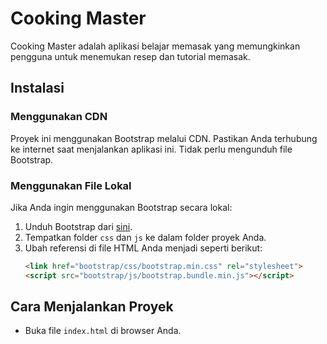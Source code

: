 # Cooking Master

Cooking Master adalah aplikasi belajar memasak yang memungkinkan pengguna untuk menemukan resep dan tutorial memasak.

## Instalasi

### Menggunakan CDN
Proyek ini menggunakan Bootstrap melalui CDN. Pastikan Anda terhubung ke internet saat menjalankan aplikasi ini. Tidak perlu mengunduh file Bootstrap.

### Menggunakan File Lokal
Jika Anda ingin menggunakan Bootstrap secara lokal:
1. Unduh Bootstrap dari [sini](https://getbootstrap.com/docs/5.3/getting-started/download/).
2. Tempatkan folder `css` dan `js` ke dalam folder proyek Anda.
3. Ubah referensi di file HTML Anda menjadi seperti berikut:
    ```html
    <link href="bootstrap/css/bootstrap.min.css" rel="stylesheet">
    <script src="bootstrap/js/bootstrap.bundle.min.js"></script>
    ```

## Cara Menjalankan Proyek
- Buka file `index.html` di browser Anda.
